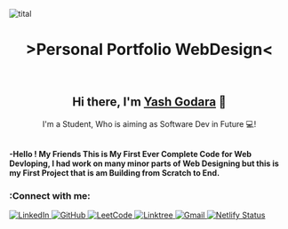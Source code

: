 ![tital](https://user-images.githubusercontent.com/91774226/187524251-4e29c2d5-c843-408a-8400-eca81df47948.png)



<h1 align="center">
  >Personal Portfolio WebDesign<
</h1>


<br>

<h2 align="center">
  Hi there, I'm <a href="https://www.linkedin.com/in/yash-godara-a91442246/" target="_blank" rel="noreferrer">Yash Godara</a> 👋
</h2>
<p align="center">
I'm a Student, Who is aiming as Software Dev in Future 💻!
</p>   

<br>

<b>
  -Hello ! My Friends This is My First Ever Complete Code for Web Devloping, I had work on many minor parts of Web Designing but this is my First Project that is am Building from Scratch to End.
</b>

<br>

<h3>
  <b>:Connect with me:</b>
</h3>
  
<a href="https://www.linkedin.com/in/yash-godara-a91442246/" target="_blank" rel="noreferrer">![LinkedIn](https://img.shields.io/badge/linkedin-%230077B5.svg?style=for-the-badge&logo=linkedin&logoColor=white) </a>
<a href="https://github.com/y17godara" target="_blank" rel="noreferrer">![GitHub](https://img.shields.io/badge/github-%23121011.svg?style=for-the-badge&logo=github&logoColor=white) </a>
<a href="https://leetcode.com/profile/" target="_blank" rel="noreferrer">![LeetCode](https://img.shields.io/badge/LeetCode-000000?style=for-the-badge&logo=LeetCode&logoColor=#d16c06) </a>
<a href="https://linktr.ee/yash17godara" target="_blank" rel="noreferrer">![Linktree](https://img.shields.io/badge/linktree-1de9b6?style=for-the-badge&logo=linktree&logoColor=white) </a>
<a href="yash17godara@gmail.com" target="_blank" rel="noreferrer">![Gmail](https://img.shields.io/badge/Gmail-D14836?style=for-the-badge&logo=gmail&logoColor=white) </a>
<a href="https://yashgodara.netlify.app/" target="_blank" rel="noreferrer">![Netlify Status](https://api.netlify.com/api/v1/badges/01831e7a-bb9c-4e8f-9870-07a7c22d3ead/deploy-status)</a>

<br>
  
  
  
  
  
  







                                                                                                                           
